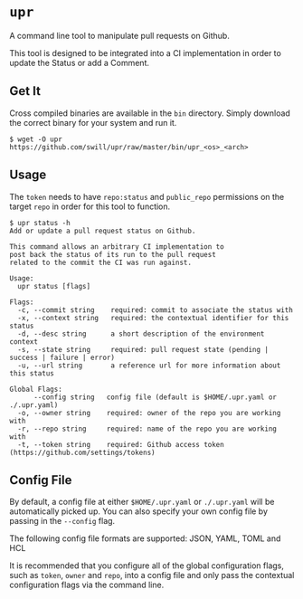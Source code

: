 `upr`
=====

A command line tool to manipulate pull requests on Github.
	
This tool is designed to be integrated into a CI implementation
in order to update the Status or add a Comment.


Get It
------

Cross compiled binaries are available in the `bin` directory.  Simply download the correct binary for your system and run it.

```
$ wget -O upr https://github.com/swill/upr/raw/master/bin/upr_<os>_<arch>
```


Usage
-----

The `token` needs to have `repo:status` and `public_repo` permissions on the target `repo` in order for this tool to function.

```
$ upr status -h
Add or update a pull request status on Github.

This command allows an arbitrary CI implementation to
post back the status of its run to the pull request
related to the commit the CI was run against.

Usage:
  upr status [flags]

Flags:
  -c, --commit string    required: commit to associate the status with
  -x, --context string   required: the contextual identifier for this status
  -d, --desc string      a short description of the environment context
  -s, --state string     required: pull request state (pending | success | failure | error)
  -u, --url string       a reference url for more information about this status

Global Flags:
      --config string   config file (default is $HOME/.upr.yaml or ./.upr.yaml)
  -o, --owner string    required: owner of the repo you are working with
  -r, --repo string     required: name of the repo you are working with
  -t, --token string    required: Github access token (https://github.com/settings/tokens)
```


Config File
-----------
By default, a config file at either `$HOME/.upr.yaml` or `./.upr.yaml` will be automatically picked up.  You can also specify your own config file by passing in the `--config` flag.

The following config file formats are supported: JSON, YAML, TOML and HCL

It is recommended that you configure all of the global configuration flags, such as `token`, `owner` and `repo`, into a config file and only pass the contextual configuration flags via the command line.
